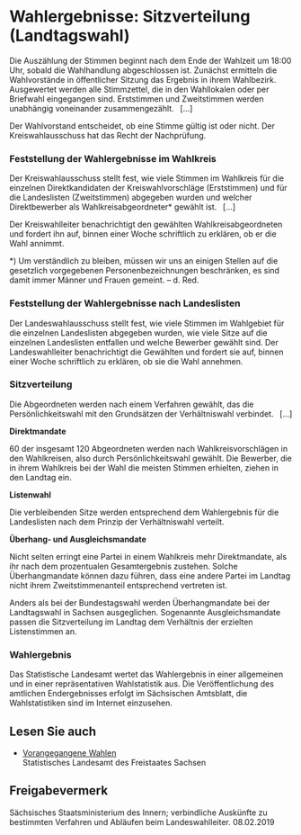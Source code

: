 # Wahlergebnisse: Sitzverteilung (Landtagswahl)

Die Auszählung der Stimmen beginnt nach dem Ende der Wahlzeit um 18:00 Uhr, sobald die Wahlhandlung abgeschlossen ist. Zunächst ermitteln die Wahlvorstände in öffentlicher Sitzung das Ergebnis in ihrem Wahlbezirk. Ausgewertet werden alle Stimmzettel, die in den Wahllokalen oder per Briefwahl eingegangen sind. Erststimmen und Zweitstimmen werden unabhängig voneinander zusammengezählt.  [...]

Der Wahlvorstand entscheidet, ob eine Stimme gültig ist oder nicht. Der Kreiswahlausschuss hat das Recht der Nachprüfung.

### Feststellung der Wahlergebnisse im Wahlkreis

Der Kreiswahlausschuss stellt fest, wie viele Stimmen im Wahlkreis für die einzelnen Direktkandidaten der Kreiswahlvorschläge (Erststimmen) und für die Landeslisten (Zweitstimmen) abgegeben wurden und welcher Direktbewerber als Wahlkreisabgeordneter\* gewählt ist.  [...]

Der Kreiswahlleiter benachrichtigt den gewählten Wahlkreisabgeordneten und fordert ihn auf, binnen einer Woche schriftlich zu erklären, ob er die Wahl annimmt.

\*) Um verständlich zu bleiben, müssen wir uns an einigen Stellen auf die gesetzlich vorgegebenen Personenbezeichnungen beschränken, es sind damit immer Männer und Frauen gemeint. – d. Red.

### Feststellung der Wahlergebnisse nach Landeslisten

Der Landeswahlausschuss stellt fest, wie viele Stimmen im Wahlgebiet für die einzelnen Landeslisten abgegeben wurden, wie viele Sitze auf die einzelnen Landeslisten entfallen und welche Bewerber gewählt sind. Der Landeswahlleiter benachrichtigt die Gewählten und fordert sie auf, binnen einer Woche schriftlich zu erklären, ob sie die Wahl annehmen.

### Sitzverteilung

Die Abgeordneten werden nach einem Verfahren gewählt, das die Persönlichkeitswahl mit den Grundsätzen der Verhältniswahl verbindet.  [...]

**Direktmandate**

60 der insgesamt 120 Abgeordneten werden nach Wahlkreisvorschlägen in den Wahlkreisen, also durch Persönlichkeitswahl gewählt. Die Bewerber, die in ihrem Wahlkreis bei der Wahl die meisten Stimmen erhielten, ziehen in den Landtag ein.

**Listenwahl**

Die verbleibenden Sitze werden entsprechend dem Wahlergebnis für die Landeslisten nach dem Prinzip der Verhältniswahl verteilt.

**Überhang- und Ausgleichsmandate**

Nicht selten erringt eine Partei in einem Wahlkreis mehr Direktmandate, als ihr nach dem prozentualen Gesamtergebnis zustehen. Solche Überhangmandate können dazu führen, dass eine andere Partei im Landtag nicht ihrem Zweitstimmenanteil entsprechend vertreten ist.

Anders als bei der Bundestagswahl werden Überhangmandate bei der Landtagswahl in Sachsen ausgeglichen. Sogenannte Ausgleichsmandate passen die Sitzverteilung im Landtag dem Verhältnis der erzielten Listenstimmen an.

### Wahlergebnis

Das Statistische Landesamt wertet das Wahlergebnis in einer allgemeinen und in einer repräsentativen Wahlstatistik aus. Die Veröffentlichung des amtlichen Endergebnisses erfolgt im Sächsischen Amtsblatt, die Wahlstatistiken sind im Internet einzusehen.

## Lesen Sie auch

* [Vorangegangene Wahlen](https://www.statistik.sachsen.de/wahlen/allg/Seite_2.htm "Statistisches Landesamt: Vorangegangene Wahlen")  
  Statistisches Landesamt des Freistaates Sachsen

## Freigabevermerk

Sächsisches Staatsministerium des Innern; verbindliche Auskünfte zu bestimmten Verfahren und Abläufen beim Landeswahlleiter. 08.02.2019
